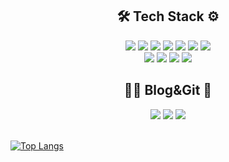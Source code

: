 

<center>
<h2>🛠 Tech Stack ⚙️</h2>
<div>
<img src="https://img.shields.io/badge/javascript-F7DF1E?style=flat-square&logo=javascript&logoColor=black"/>
<img src="https://img.shields.io/badge/react-61DAFB?style=flat-square&logo=react&logoColor=black"/>
<img src="https://img.shields.io/badge/html-E34F26?style=flat-square&logo=html5&logoColor=white"/>
<img src="https://img.shields.io/badge/css-1572B6?style=flat-square&logo=css3&logoColor=white"/>
<img src="https://img.shields.io/badge/jquery-0769AD?style=flat-square&logo=jquery&logoColor=white"/>
<img src="https://img.shields.io/badge/Redux-764ABC?style=flat-square&logo=Redux&logoColor=white"/>
<img src="https://img.shields.io/badge/bootstrap-7952B3?style=flat-square&logo=bootstrap&logoColor=white"/>

<br>
<img src="https://img.shields.io/badge/Node.js-339933?style=flat-square&logo=Node.js&logoColor=white"/>
<img src="https://img.shields.io/badge/Express-000000?style=flat-square&logo=Express&logoColor=white"/>
<img src="https://img.shields.io/badge/Python-3776AB?style=flat-square&logo=Python&logoColor=white"/>
<img src="https://img.shields.io/badge/MongoDB-47A248?style=flat-square&logo=MongoDB&logoColor=white"/>

</div>

<h2>👨‍💻 Blog&Git 📖</h2>
<div>
<a href="https://dan-studio.github.io"><img src="https://img.shields.io/badge/GitHub Pages-222222?style=flat-square&logo=Github Pages&logoColor=white"/></a>
<a href="https://velog.io/@danchoi"><img src="https://img.shields.io/badge/velog-20C997?style=flat-square&logo=velog&logoColor=white"/></a>
<a href="https://github.com/dan-studio"><img src="https://img.shields.io/badge/github-181717?style=flat-square&logo=github&logoColor=white"/></a>
</div></center>
<br>

<!--[![Dan's GitHub stats](https://github-readme-stats.vercel.app/api?username=dan-studio)](https://github.com/anuraghazra/github-readme-stats)-->

[![Top Langs](https://github-readme-stats.vercel.app/api/top-langs/?username=dan-studio)](https://github.com/anuraghazra/github-readme-stats)

